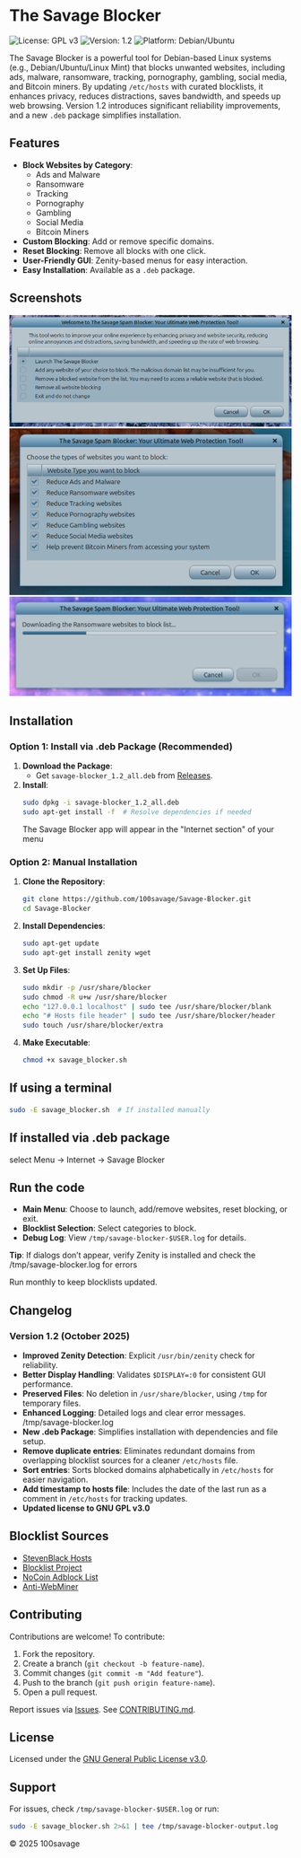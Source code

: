 # The Savage Blocker

![License: GPL v3](https://img.shields.io/badge/License-GPLv3-blue.svg)
![Version: 1.2](https://img.shields.io/badge/Version-1.2-green.svg)
![Platform: Debian/Ubuntu](https://img.shields.io/badge/Platform-Debian%2FUbuntu-orange.svg)

The Savage Blocker is a powerful tool for Debian-based Linux systems (e.g., Debian/Ubuntu/Linux Mint) that blocks unwanted websites, including ads, malware, ransomware, tracking, pornography, gambling, social media, and Bitcoin miners. By updating `/etc/hosts` with curated blocklists, it enhances privacy, reduces distractions, saves bandwidth, and speeds up web browsing. Version 1.2 introduces significant reliability improvements, and a new `.deb` package simplifies installation.

## Features

- **Block Websites by Category**:
  - Ads and Malware
  - Ransomware
  - Tracking
  - Pornography
  - Gambling
  - Social Media
  - Bitcoin Miners
- **Custom Blocking**: Add or remove specific domains.
- **Reset Blocking**: Remove all blocks with one click.
- **User-Friendly GUI**: Zenity-based menus for easy interaction.
- **Easy Installation**: Available as a `.deb` package.

## Screenshots


![Menu 1](https://raw.githubusercontent.com/100savage/Savage-Blocker/main/images/menu1.png)
![Menu 2](https://raw.githubusercontent.com/100savage/Savage-Blocker/main/images/menu2.png)
![Menu 3](https://raw.githubusercontent.com/100savage/Savage-Blocker/main/images/menu3.png)

## Installation

### Option 1: Install via .deb Package (Recommended)
1. **Download the Package**:
   - Get `savage-blocker_1.2_all.deb` from [Releases](https://github.com/100savage/Savage-Blocker/blob/main/savage_blocker_1.2_all.deb).
2. **Install**:
   ```bash
   sudo dpkg -i savage-blocker_1.2_all.deb
   sudo apt-get install -f  # Resolve dependencies if needed
   ```
   The Savage Blocker app will appear in the "Internet section" of your menu
  
### Option 2: Manual Installation
1. **Clone the Repository**:
   ```bash
   git clone https://github.com/100savage/Savage-Blocker.git
   cd Savage-Blocker
   ```
2. **Install Dependencies**:
   ```bash
   sudo apt-get update
   sudo apt-get install zenity wget
   ```
3. **Set Up Files**:
   ```bash
   sudo mkdir -p /usr/share/blocker
   sudo chmod -R u+w /usr/share/blocker
   echo "127.0.0.1 localhost" | sudo tee /usr/share/blocker/blank
   echo "# Hosts file header" | sudo tee /usr/share/blocker/header
   sudo touch /usr/share/blocker/extra
   ```
4. **Make Executable**:
   ```bash
   chmod +x savage_blocker.sh
   ```

## If using a terminal
```bash
sudo -E savage_blocker.sh  # If installed manually
```
## If installed via .deb package 
select Menu -> Internet -> Savage Blocker 

## Run the code
- **Main Menu**: Choose to launch, add/remove websites, reset blocking, or exit.
- **Blocklist Selection**: Select categories to block.
- **Debug Log**: View `/tmp/savage-blocker-$USER.log` for details.

**Tip**: If dialogs don’t appear, verify Zenity is installed and check the /tmp/savage-blocker.log for errors

Run monthly to keep blocklists updated.

## Changelog

### Version 1.2 (October 2025)
- **Improved Zenity Detection**: Explicit `/usr/bin/zenity` check for reliability.
- **Better Display Handling**: Validates `$DISPLAY=:0` for consistent GUI performance.
- **Preserved Files**: No deletion in `/usr/share/blocker`, using `/tmp` for temporary files.
- **Enhanced Logging**: Detailed logs and clear error messages. /tmp/savage-blocker.log
- **New .deb Package**: Simplifies installation with dependencies and file setup.
- **Remove duplicate entries**: Eliminates redundant domains from overlapping blocklist sources for a cleaner `/etc/hosts` file.
- **Sort entries**: Sorts blocked domains alphabetically in `/etc/hosts` for easier navigation.
- **Add timestamp to hosts file**: Includes the date of the last run as a comment in `/etc/hosts` for tracking updates.
- **Updated license to GNU GPL v3.0**

## Blocklist Sources

- [StevenBlack Hosts](https://github.com/StevenBlack/hosts)
- [Blocklist Project](https://blocklistproject.github.io/Lists)
- [NoCoin Adblock List](https://github.com/hoshsadiq/adblock-nocoin-list)
- [Anti-WebMiner](https://github.com/greatis/Anti-WebMiner)

## Contributing

Contributions are welcome! To contribute:
1. Fork the repository.
2. Create a branch (`git checkout -b feature-name`).
3. Commit changes (`git commit -m "Add feature"`).
4. Push to the branch (`git push origin feature-name`).
5. Open a pull request.

Report issues via [Issues](https://github.com/100savage/Savage-Blocker/issues). See [CONTRIBUTING.md](CONTRIBUTING.md).

## License

Licensed under the [GNU General Public License v3.0](LICENSE).

## Support

For issues, check `/tmp/savage-blocker-$USER.log` or run:
```bash
sudo -E savage_blocker.sh 2>&1 | tee /tmp/savage-blocker-output.log
```

© 2025 100savage







